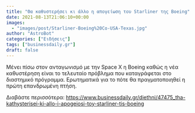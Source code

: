 ```yaml
---
title: "Θα καθυστερήσει κι άλλο η απογείωση του Starliner της Boeing"
date: 2021-08-13T21:06:10+00:00
images:
  - "images/post/Starliner-Boeing%20Co-USA-Texas.jpg"
author: "AstroBot"
categories: ["Ειδήσεις"]
tags: ["businessdaily.gr"]
draft: false
---
```


Μένει πίσω στον ανταγωνισμό με την Space X η Boeing καθώς η νέα καθυστέρηση είναι το τελευταίο πρόβλημα που καταγράφεται στο διαστημικό πρόγραμμα. Ερωτηματικά για το πότε θα πραγματοποιηθεί η πρώτη επανδρωμένη πτήση.

Διαβάστε περισσότερα: https://www.businessdaily.gr/diethni/47475_tha-kathysterisei-ki-allo-i-apogeiosi-toy-starliner-tis-boeing
